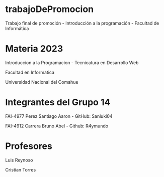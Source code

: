 # trabajoDePromocion
Trabajo final de promoción - Introducción a la programación - Facultad de Informática
# Materia 2023
Introduccion a la Programacion -
Tecnicatura en Desarrollo Web


Facultad en Informatica


Universidad Nacional del Comahue

# Integrantes del Grupo 14
FAI-4977 Perez Santiago Aaron - GitHub: Sanluki04


FAI-4912 Carrera Bruno Abel - Github: R4ymundo
# Profesores
Luis Reynoso


Cristian Torres